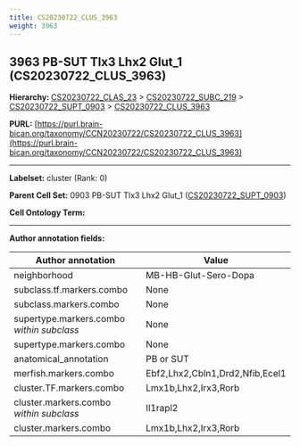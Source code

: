 ```yaml
---
title: CS20230722_CLUS_3963
weight: 3963
---
```

## 3963 PB-SUT Tlx3 Lhx2 Glut_1 (CS20230722_CLUS_3963)
<b>Hierarchy: </b>
[CS20230722_CLAS_23](../CS20230722_CLAS_23) >
[CS20230722_SUBC_219](../CS20230722_SUBC_219) >
[CS20230722_SUPT_0903](../CS20230722_SUPT_0903) >
[CS20230722_CLUS_3963](../CS20230722_CLUS_3963)

**PURL:** [https://purl.brain-bican.org/taxonomy/CCN20230722/CS20230722_CLUS_3963](https://purl.brain-bican.org/taxonomy/CCN20230722/CS20230722_CLUS_3963)

---


**Labelset:** cluster (Rank: 0)

**Parent Cell Set:** 0903 PB-SUT Tlx3 Lhx2 Glut_1 ([CS20230722_SUPT_0903](../CS20230722_SUPT_0903))



**Cell Ontology Term:** 

[MARKER GENES.]: #


---

[TRANSFERRED ANNOTATIONS.]: #


[AUTHOR ANNOTATION FIELDS.]: #


**Author annotation fields:**

| Author annotation | Value |
|-------------------|-------|
|neighborhood|MB-HB-Glut-Sero-Dopa|
|subclass.tf.markers.combo|None|
|subclass.markers.combo|None|
|supertype.markers.combo _within subclass_|None|
|supertype.markers.combo|None|
|anatomical_annotation|PB or SUT|
|merfish.markers.combo|Ebf2,Lhx2,Cbln1,Drd2,Nfib,Ecel1|
|cluster.TF.markers.combo|Lmx1b,Lhx2,Irx3,Rorb|
|cluster.markers.combo _within subclass_|Il1rapl2|
|cluster.markers.combo|Lmx1b,Lhx2,Irx3,Rorb|
